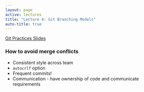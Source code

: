 ```yaml
---
layout: page
active: lectures
title: "Lecture 4: Git Branching Models"
auto-title: true
---
```


<a href="https://docs.google.com/presentation/d/1RltU_3Qx-kpd_FQPzVMkpTWEQHMLButBSBuRO1nNgIQ/edit?usp=sharing" class="btn btn-info">Git Practices Slides</a>


<!-- https://git-scm.com/book/en/v2/Git-Branching-Branches-in-a-Nutshell -->
<!-- https://www.atlassian.com/git/tutorials/comparing-workflows/gitflow-workflow -->
<!-- http://endoflineblog.com/gitflow-considered-harmful -->

### How to avoid merge conflicts

- Consistent style across team
- `autocrlf` option
- Frequent commits!
- Communication - have ownership of code and communicate requirements

